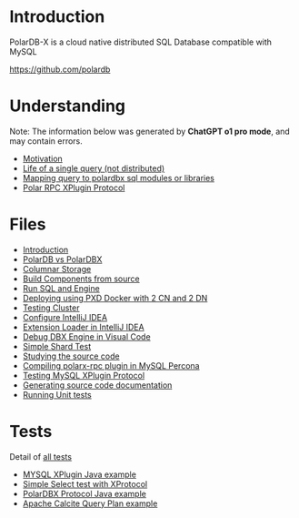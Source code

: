 # Introduction

PolarDB-X is a cloud native distributed SQL Database compatible with MySQL

https://github.com/polardb  

# Understanding

Note: The information below was generated by **ChatGPT o1 pro mode**, and may contain errors.

- [Motivation](./docs/motivation.md)
- [Life of a single query (not distributed)](./docs/single_query.md)
- [Mapping query to polardbx sql modules or libraries](./docs/single_query_code.md)
- [Polar RPC XPlugin Protocol](./docs/xplugin.md)

# Files

- [Introduction](./docs/introduction.md)
- [PolarDB vs PolarDBX](./docs/db_vs_dbx.md)
- [Columnar Storage](./docs/columnar.md)
- [Build Components from source](./docs/build.md)
- [Run SQL and Engine](./docs/run.md)
- [Deploying using PXD Docker with 2 CN and 2 DN](./docs/deploy_pxd.md)
- [Testing Cluster](./docs/testing_cluster.md)
- [Configure IntelliJ IDEA](./docs/intellij.md)
- [Extension Loader in IntelliJ IDEA](./docs/intellij_extension.md)
- [Debug DBX Engine in Visual Code](./docs/debug_engine_vc.md)
- [Simple Shard Test](./docs/shard_test.md)
- [Studying the source code](./study/README.md)
- [Compiling polarx-rpc plugin in MySQL Percona](./docs/mysql_percona.md)
- [Testing MySQL XPlugin Protocol](./docs/xplugin_test.md)
- [Generating source code documentation](./docs/doxygen_basic.md)
- [Running Unit tests](./docs/run_tests.md)

# Tests

Detail of [all tests](./tests/README.md)

- [MYSQL XPlugin Java example](./tests/xplugin-test)
- [Simple Select test with XProtocol](./tests/select-test)
- [PolarDBX Protocol Java example](./tests/polardbx-test)
- [Apache Calcite Query Plan example](./tests/calcite-test)
